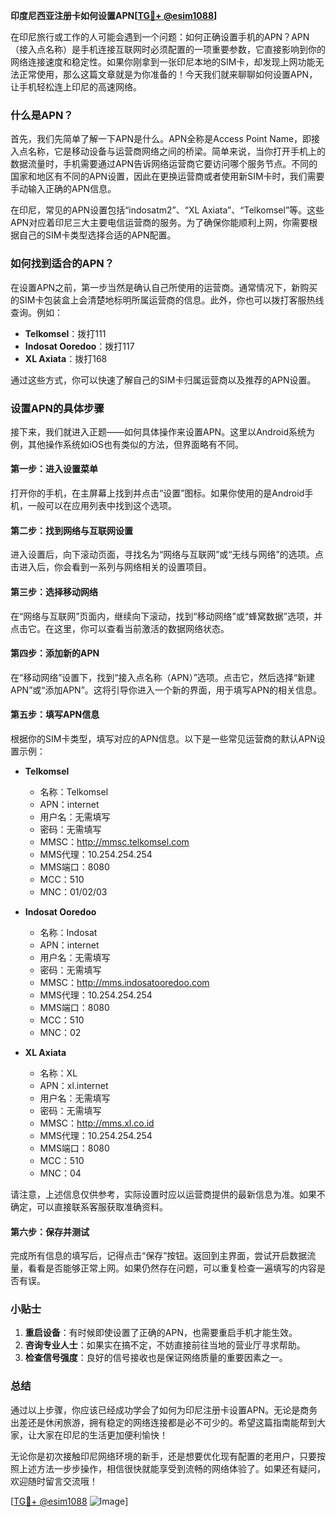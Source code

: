 **印度尼西亚注册卡如何设置APN[[TG💪+ @esim1088](https://t.me/s/esim1088)]**

在印尼旅行或工作的人可能会遇到一个问题：如何正确设置手机的APN？APN（接入点名称）是手机连接互联网时必须配置的一项重要参数，它直接影响到你的网络连接速度和稳定性。如果你刚拿到一张印尼本地的SIM卡，却发现上网功能无法正常使用，那么这篇文章就是为你准备的！今天我们就来聊聊如何设置APN，让手机轻松连上印尼的高速网络。

### 什么是APN？

首先，我们先简单了解一下APN是什么。APN全称是Access Point Name，即接入点名称，它是移动设备与运营商网络之间的桥梁。简单来说，当你打开手机上的数据流量时，手机需要通过APN告诉网络运营商它要访问哪个服务节点。不同的国家和地区有不同的APN设置，因此在更换运营商或者使用新SIM卡时，我们需要手动输入正确的APN信息。

在印尼，常见的APN设置包括“indosatm2”、“XL Axiata”、“Telkomsel”等。这些APN对应着印尼三大主要电信运营商的服务。为了确保你能顺利上网，你需要根据自己的SIM卡类型选择合适的APN配置。

### 如何找到适合的APN？

在设置APN之前，第一步当然是确认自己所使用的运营商。通常情况下，新购买的SIM卡包装盒上会清楚地标明所属运营商的信息。此外，你也可以拨打客服热线查询。例如：

- **Telkomsel**：拨打111
- **Indosat Ooredoo**：拨打117
- **XL Axiata**：拨打168

通过这些方式，你可以快速了解自己的SIM卡归属运营商以及推荐的APN设置。

### 设置APN的具体步骤

接下来，我们就进入正题——如何具体操作来设置APN。这里以Android系统为例，其他操作系统如iOS也有类似的方法，但界面略有不同。

#### 第一步：进入设置菜单
打开你的手机，在主屏幕上找到并点击“设置”图标。如果你使用的是Android手机，一般可以在应用列表中找到这个选项。

#### 第二步：找到网络与互联网设置
进入设置后，向下滚动页面，寻找名为“网络与互联网”或“无线与网络”的选项。点击进入后，你会看到一系列与网络相关的设置项目。

#### 第三步：选择移动网络
在“网络与互联网”页面内，继续向下滚动，找到“移动网络”或“蜂窝数据”选项，并点击它。在这里，你可以查看当前激活的数据网络状态。

#### 第四步：添加新的APN
在“移动网络”设置下，找到“接入点名称（APN）”选项。点击它，然后选择“新建APN”或“添加APN”。这将引导你进入一个新的界面，用于填写APN的相关信息。

#### 第五步：填写APN信息
根据你的SIM卡类型，填写对应的APN信息。以下是一些常见运营商的默认APN设置示例：

- **Telkomsel**
  - 名称：Telkomsel
  - APN：internet
  - 用户名：无需填写
  - 密码：无需填写
  - MMSC：http://mmsc.telkomsel.com
  - MMS代理：10.254.254.254
  - MMS端口：8080
  - MCC：510
  - MNC：01/02/03

- **Indosat Ooredoo**
  - 名称：Indosat
  - APN：internet
  - 用户名：无需填写
  - 密码：无需填写
  - MMSC：http://mms.indosatooredoo.com
  - MMS代理：10.254.254.254
  - MMS端口：8080
  - MCC：510
  - MNC：02

- **XL Axiata**
  - 名称：XL
  - APN：xl.internet
  - 用户名：无需填写
  - 密码：无需填写
  - MMSC：http://mms.xl.co.id
  - MMS代理：10.254.254.254
  - MMS端口：8080
  - MCC：510
  - MNC：04

请注意，上述信息仅供参考，实际设置时应以运营商提供的最新信息为准。如果不确定，可以直接联系客服获取准确资料。

#### 第六步：保存并测试
完成所有信息的填写后，记得点击“保存”按钮。返回到主界面，尝试开启数据流量，看看是否能够正常上网。如果仍然存在问题，可以重复检查一遍填写的内容是否有误。

### 小贴士

1. **重启设备**：有时候即使设置了正确的APN，也需要重启手机才能生效。
2. **咨询专业人士**：如果实在搞不定，不妨直接前往当地的营业厅寻求帮助。
3. **检查信号强度**：良好的信号接收也是保证网络质量的重要因素之一。

### 总结

通过以上步骤，你应该已经成功学会了如何为印尼注册卡设置APN。无论是商务出差还是休闲旅游，拥有稳定的网络连接都是必不可少的。希望这篇指南能帮到大家，让大家在印尼的生活更加便利愉快！

无论你是初次接触印尼网络环境的新手，还是想要优化现有配置的老用户，只要按照上述方法一步步操作，相信很快就能享受到流畅的网络体验了。如果还有疑问，欢迎随时留言交流哦！

[[TG💪+ @esim1088](https://t.me/s/esim1088) ![Image](https://i.postimg.cc/4NQfJmqS/Snipaste-2025-05-13-00-14-12.png)]